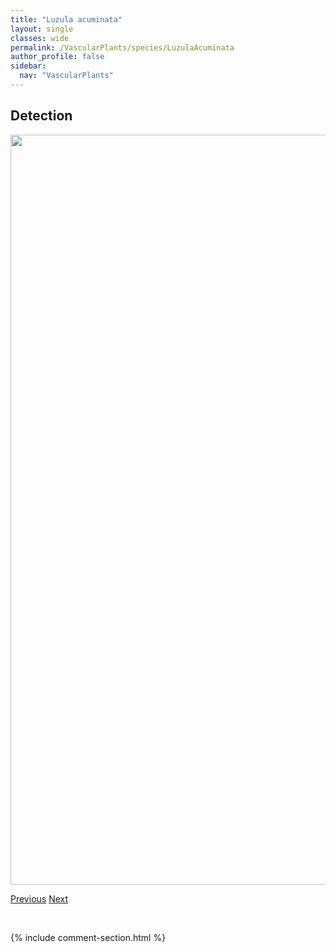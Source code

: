 ```yaml
---
title: "Luzula acuminata"
layout: single
classes: wide
permalink: /VascularPlants/species/LuzulaAcuminata
author_profile: false
sidebar:
  nav: "VascularPlants"
---
```


<h2>Detection</h2>

<a href="https://drive.google.com/uc?export=view&id=1tN75wdvb6bEQgYe_oZfF2ziwuc6XWnYH">
<img src="https://drive.google.com/uc?export=view&id=1tN75wdvb6bEQgYe_oZfF2ziwuc6XWnYH" height = "1200" width = "800">
</a>


<a href="/DevelopmentWebsite/VascularPlants/species/LupinusSericeus" class="pagination--pager" title="Lupinus sericeus">Previous</a> <a href="/DevelopmentWebsite/VascularPlants/species/LuzulaMultiflora" class="pagination--pager" title="Luzula multiflora">Next</a>

<p>&nbsp;</p>

{% include comment-section.html %}
